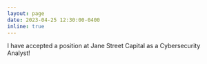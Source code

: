 ```yaml
---
layout: page
date: 2023-04-25 12:30:00-0400
inline: true
---
```


I have accepted a position at Jane Street Capital as a Cybersecurity Analyst!
